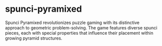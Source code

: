 # spunci-pyramixed
Spunci Pyramixed revolutionizes puzzle gaming with its distinctive approach to geometric problem-solving. The game features diverse spunci pieces, each with special properties that influence their placement within growing pyramid structures.
